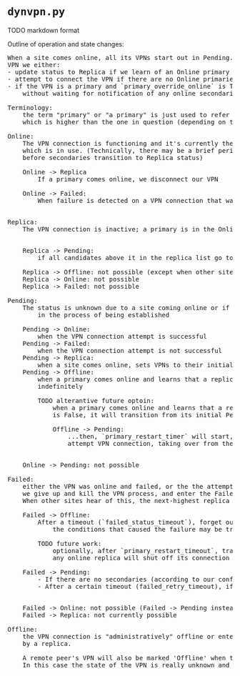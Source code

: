 # `dynvpn.py `
TODO markdown format

Outline of operation and state changes:

<pre>
When a site comes online, all its VPNs start out in Pending. As the site receives state from peers, for each 
VPN we either: 
- update status to Replica if we learn of an Online primary
- attempt to connect the VPN if there are no Online primaries
- if the VPN is a primary and `primary_override_online` is True, immediately attempt to connect the VPN
    without waiting for notification of any online secondaries (and disregarding any such notification).

Terminology: 
    the term "primary" or "a primary" is just used to refer to a replica which has a priority in the replica list
    which is higher than the one in question (depending on the context)

Online: 
    The VPN connection is functioning and it's currently the unique one (with this ID and anycast_addr) 
    which is in use. (Technically, there may be a brief period between updates when more than one is Online,
    before secondaries transition to Replica status)

    Online -> Replica
        If a primary comes online, we disconnect our VPN

    Online -> Failed:
        When failure is detected on a VPN connection that was Online


Replica: 
    The VPN connection is inactive; a primary is in the Online state


    Replica -> Pending:
        if all candidates above it in the replica list go to Failed and/or Offline
    
    Replica -> Offline: not possible (except when other sites mark our entire site offline)
    Replica -> Online: not possible
    Replica -> Failed: not possible

Pending: 
    The status is unknown due to a site coming online or if the VPN connection is currently 
        in the process of being established 

    Pending -> Online: 
        when the VPN connection attempt is successful
    Pending -> Failed: 
        when the VPN connection attempt is not successful
    Pending -> Replica: 
        when a site comes online, sets VPNs to their initial Pending state, and learns of a primary coming online
    Pending -> Offline:
        when a primary comes online and learns that a replica is already online, the primary goes Offline
        indefinitely

        TODO alterantive future optoin:
            when a primary comes online and learns that a replica is already online, and `primary_override_online`
            is False, it will transition from its initial Pending state to Offline...
            
            Offline -> Pending:
                ...then, `primary_restart_timer` will start, after which the primary will transition to Pending and
                attempt VPN connection, taking over from the replica if successful.
        

    Online -> Pending: not possible

Failed: 
    either the VPN was online and failed, or the the attempt to establish the VPN connection failed
    we give up and kill the VPN process, and enter the Failed state.
    When other sites hear of this, the next-highest replica site for this VPN will attempt to bring it online.

    Failed -> Offline: 
        After a timeout (`failed_status_timeout`), forget our Failed status and move to Offline. This reflect the fact that
            the conditions that caused the failure may be transient.

        TODO future work: 
            optionally, after `primary_restart_timeout`, transition Offline -> Pending and try again, as above; when we come online, 
            any online replica will shut off its connection and transition to Replica state

    Failed -> Pending:
        - If there are no secondaries (according to our configuration), immediately attempt to bring the VPN back online.
        - After a certain timeout (failed_retry_timeout), if we are still Failed, 


    Failed -> Online: not possible (Failed -> Pending instead)
    Failed -> Replica: not currently possible

Offline:
    the VPN connection is "administratively" offline or entered the Failed state and was successfully replaced
    by a replica.

    A remote peer's VPN will also be marked 'Offline' when the peer's site has been marked Offline.
    In this case the state of the VPN is really unknown and pending reconnection with the peer.
</pre>
